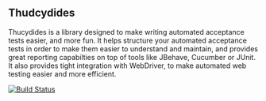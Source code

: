 ## Thudcydides


Thucydides is a library designed to make writing automated acceptance tests easier, and more fun. It helps structure your automated acceptance tests in order to make them easier to understand and maintain, and provides great reporting capabilties on top of tools like JBehave, Cucumber or JUnit. It also provides tight integration with WebDriver, to make automated web testing easier and more efficient.

[![Build Status](https://snap-ci.com/thucydides-webtests/thucydides/branch/master/build_image)](https://snap-ci.com/thucydides-webtests/thucydides/branch/master)
